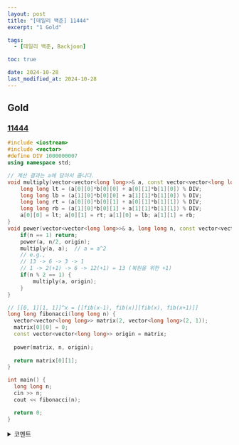 ```yaml
---
layout: post
title: "[데일리 백준] 11444"
excerpt: "1 Gold"

tags:
  - [데일리 백준, Backjoon]

toc: true

date: 2024-10-28
last_modified_at: 2024-10-28
---
```

## Gold
### [11444][def]

```c++
#include <iostream>
#include <vector>
#define DIV 1000000007
using namespace std;

// 계산 결과는 a에 담아서 줍니다.
void multiply(vector<vector<long long>>& a, const vector<vector<long long>>& b) {
    long long lt = (a[0][0]*b[0][0] + a[0][1]*b[1][0]) % DIV;
    long long lb = (a[1][0]*b[0][0] + a[1][1]*b[1][0]) % DIV;
    long long rt = (a[0][0]*b[0][1] + a[0][1]*b[1][1]) % DIV;
    long long rb = (a[1][0]*b[0][1] + a[1][1]*b[1][1]) % DIV;
    a[0][0] = lt; a[0][1] = rt; a[1][0] = lb; a[1][1] = rb;
}
void power(vector<vector<long long>>& a, long long n, const vector<vector<long long>>& origin) {
    if(n == 1) return;
    power(a, n/2, origin);
    multiply(a, a);  // a = a^2
    // e.g.,
    // 13 -> 6 -> 3 -> 1
    // 1 -> 2(+1) -> 6 -> 12(+1) = 13 (복원을 위한 +1)
    if(n % 2 == 1) {
        multiply(a, origin);
    }
}

// [[0, 1][1, 1]]^x = [[fib(x-1), fib(x)][fib(x), fib(x+1)]]
long long fibonacci(long long n) {
  vector<vector<long long>> matrix(2, vector<long long>(2, 1));
  matrix[0][0] = 0;
  const vector<vector<long long>> origin = matrix;
  
  power(matrix, n, origin);
  
  return matrix[0][1];
}

int main() {
  long long n;
  cin >> n;
  cout << fibonacci(n);

  return 0;
}
```

<details>
<summary>코멘트</summary>
<div markdown="1">

- 분할 정복을 통한 거듭제곱을 이용한 피보나치 수열 계산 문제.  

- [2749][def3]와 같은 문제이다.  
(모듈러 연산 값만 다름. 그래서 코드도 사실상 똑같음)

- 그래서 코드를 복붙하는 대가로 알고리즘의 correctness와 time complexity를 분석해보았다.  
![complexity_and_time_complexity][def2]

</div>
</details>

[def]: https://www.acmicpc.net/problem/11444
[def2]: https://i.imgur.com/bPW8ZKU.jpeg
[def3]: https://www.acmicpc.net/problem/2749